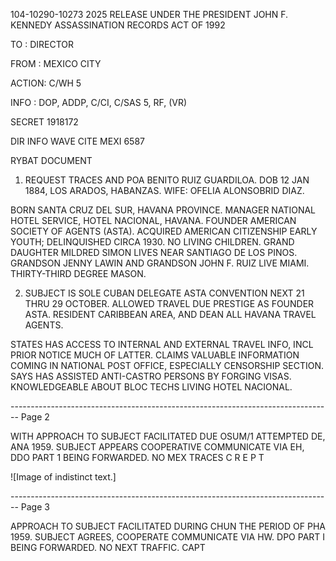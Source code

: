 104-10290-10273 2025 RELEASE UNDER THE PRESIDENT JOHN F. KENNEDY ASSASSINATION RECORDS ACT OF 1992

TO : DIRECTOR

FROM : MEXICO CITY

ACTION: C/WH 5

INFO : DOP, ADDP, C/CI, C/SAS 5, RF, (VR)

SECRET 1918172

DIR INFO WAVE CITE MEXI 6587

RYBAT DOCUMENT

1. REQUEST TRACES AND POA BENITO RUIZ GUARDILOA. DOB 12 JAN 1884, LOS ARADOS, HABANZAS. WIFE: OFELIA ALONSOBRID DIAZ.

BORN SANTA CRUZ DEL SUR, HAVANA PROVINCE. MANAGER NATIONAL HOTEL SERVICE, HOTEL NACIONAL, HAVANA. FOUNDER AMERICAN SOCIETY OF AGENTS (ASTA). ACQUIRED AMERICAN CITIZENSHIP EARLY YOUTH; DELINQUISHED CIRCA 1930. NO LIVING CHILDREN. GRAND DAUGHTER MILDRED SIMON LIVES NEAR SANTIAGO DE LOS PINOS. GRANDSON JENNY LAWIN AND GRANDSON JOHN F. RUIZ LIVE MIAMI. THIRTY-THIRD DEGREE MASON.

2. SUBJECT IS SOLE CUBAN DELEGATE ASTA CONVENTION NEXT 21 THRU 29 OCTOBER. ALLOWED TRAVEL DUE PRESTIGE AS FOUNDER ASTA. RESIDENT CARIBBEAN AREA, AND DEAN ALL HAVANA TRAVEL AGENTS.

STATES HAS ACCESS TO INTERNAL AND EXTERNAL TRAVEL INFO, INCL PRIOR NOTICE MUCH OF LATTER. CLAIMS VALUABLE INFORMATION COMING IN NATIONAL POST OFFICE, ESPECIALLY CENSORSHIP SECTION. SAYS HAS ASSISTED ANTI-CASTRO PERSONS BY FORGING VISAS. KNOWLEDGEABLE ABOUT BLOC TECHS LIVING HOTEL NACIONAL.


-------------------------------------------------------------------------------- Page 2

WITH APPROACH TO SUBJECT FACILITATED DUE OSUM/1
ATTEMPTED DE, ANA 1959. SUBJECT APPEARS COOPERATIVE
COMMUNICATE VIA EH, DDO PART 1 BEING FORWARDED. NO MEX TRACES
C R E P T

![Image of indistinct text.]


-------------------------------------------------------------------------------- Page 3

APPROACH TO SUBJECT FACILITATED DURING CHUN
THE PERIOD OF PHA 1959. SUBJECT AGREES, COOPERATE
COMMUNICATE VIA HW. DPO PART I BEING FORWARDED. NO NEXT TRAFFIC.
CAPT
